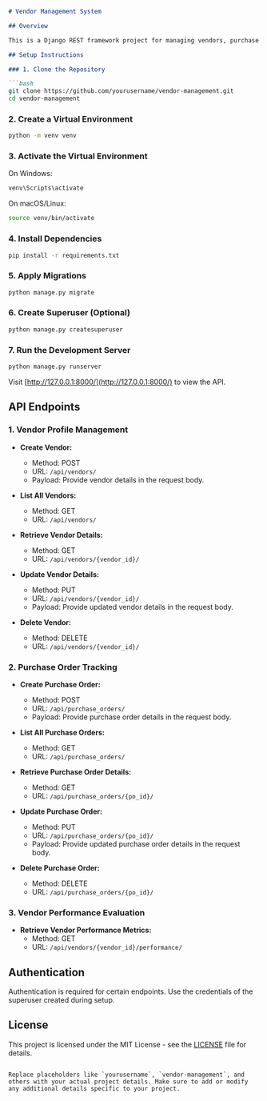
```markdown
# Vendor Management System

## Overview

This is a Django REST framework project for managing vendors, purchase orders, and evaluating vendor performance metrics.

## Setup Instructions

### 1. Clone the Repository

```bash
git clone https://github.com/yourusername/vendor-management.git
cd vendor-management
```

### 2. Create a Virtual Environment

```bash
python -m venv venv
```

### 3. Activate the Virtual Environment

On Windows:

```bash
venv\Scripts\activate
```

On macOS/Linux:

```bash
source venv/bin/activate
```

### 4. Install Dependencies

```bash
pip install -r requirements.txt
```

### 5. Apply Migrations

```bash
python manage.py migrate
```

### 6. Create Superuser (Optional)

```bash
python manage.py createsuperuser
```

### 7. Run the Development Server

```bash
python manage.py runserver
```

Visit [http://127.0.0.1:8000/](http://127.0.0.1:8000/) to view the API.

## API Endpoints

### 1. Vendor Profile Management

- **Create Vendor:**
  - Method: POST
  - URL: `/api/vendors/`
  - Payload: Provide vendor details in the request body.

- **List All Vendors:**
  - Method: GET
  - URL: `/api/vendors/`

- **Retrieve Vendor Details:**
  - Method: GET
  - URL: `/api/vendors/{vendor_id}/`

- **Update Vendor Details:**
  - Method: PUT
  - URL: `/api/vendors/{vendor_id}/`
  - Payload: Provide updated vendor details in the request body.

- **Delete Vendor:**
  - Method: DELETE
  - URL: `/api/vendors/{vendor_id}/`

### 2. Purchase Order Tracking

- **Create Purchase Order:**
  - Method: POST
  - URL: `/api/purchase_orders/`
  - Payload: Provide purchase order details in the request body.

- **List All Purchase Orders:**
  - Method: GET
  - URL: `/api/purchase_orders/`

- **Retrieve Purchase Order Details:**
  - Method: GET
  - URL: `/api/purchase_orders/{po_id}/`

- **Update Purchase Order:**
  - Method: PUT
  - URL: `/api/purchase_orders/{po_id}/`
  - Payload: Provide updated purchase order details in the request body.

- **Delete Purchase Order:**
  - Method: DELETE
  - URL: `/api/purchase_orders/{po_id}/`

### 3. Vendor Performance Evaluation

- **Retrieve Vendor Performance Metrics:**
  - Method: GET
  - URL: `/api/vendors/{vendor_id}/performance/`

## Authentication

Authentication is required for certain endpoints. Use the credentials of the superuser created during setup.

## License

This project is licensed under the MIT License - see the [LICENSE](LICENSE) file for details.
```

Replace placeholders like `yourusername`, `vendor-management`, and others with your actual project details. Make sure to add or modify any additional details specific to your project.